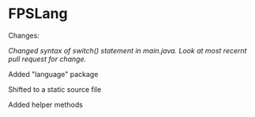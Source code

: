 # FPSLang

Changes:

_Changed syntax of switch() statement in main.java. Look at most recernt pull request for change._

Added "language" package

Shifted to a static source file

Added helper methods 
